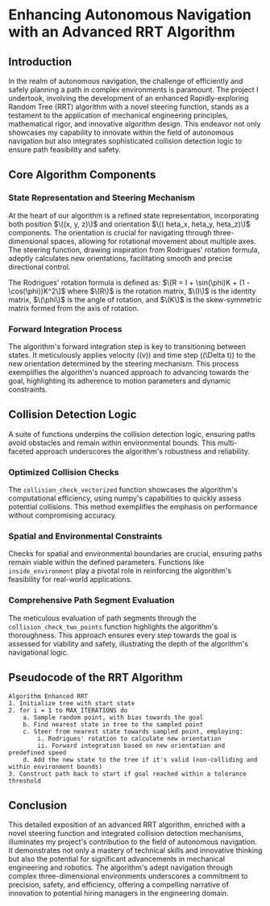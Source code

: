 
# Enhancing Autonomous Navigation with an Advanced RRT Algorithm

## Introduction

In the realm of autonomous navigation, the challenge of efficiently and safely planning a path in complex environments is paramount. The project I undertook, involving the development of an enhanced Rapidly-exploring Random Tree (RRT) algorithm with a novel steering function, stands as a testament to the application of mechanical engineering principles, mathematical rigor, and innovative algorithm design. This endeavor not only showcases my capability to innovate within the field of autonomous navigation but also integrates sophisticated collision detection logic to ensure path feasibility and safety.

## Core Algorithm Components

### State Representation and Steering Mechanism

At the heart of our algorithm is a refined state representation, incorporating both position $\((x, y, z)\)$ and orientation $\((	heta_x, 	heta_y, 	heta_z)\)$ components. The orientation is crucial for navigating through three-dimensional spaces, allowing for rotational movement about multiple axes. The steering function, drawing inspiration from Rodrigues' rotation formula, adeptly calculates new orientations, facilitating smooth and precise directional control.

The Rodrigues' rotation formula is defined as:
$\[R = I + \sin(\phi)K + (1 - \cos(\phi))K^2\]$
where $\(R\)$ is the rotation matrix, $\(I\)$ is the identity matrix, $\(\phi\)$ is the angle of rotation, and $\(K\)$ is the skew-symmetric matrix formed from the axis of rotation.

### Forward Integration Process

The algorithm's forward integration step is key to transitioning between states. It meticulously applies velocity \((v)\) and time step \((\Delta t)\) to the new orientation determined by the steering mechanism. This process exemplifies the algorithm's nuanced approach to advancing towards the goal, highlighting its adherence to motion parameters and dynamic constraints.

## Collision Detection Logic

A suite of functions underpins the collision detection logic, ensuring paths avoid obstacles and remain within environmental bounds. This multi-faceted approach underscores the algorithm's robustness and reliability.

### Optimized Collision Checks

The `collision_check_vectorized` function showcases the algorithm's computational efficiency, using numpy's capabilities to quickly assess potential collisions. This method exemplifies the emphasis on performance without compromising accuracy.

### Spatial and Environmental Constraints

Checks for spatial and environmental boundaries are crucial, ensuring paths remain viable within the defined parameters. Functions like `inside_environment` play a pivotal role in reinforcing the algorithm's feasibility for real-world applications.

### Comprehensive Path Segment Evaluation

The meticulous evaluation of path segments through the `collision_check_two_points` function highlights the algorithm's thoroughness. This approach ensures every step towards the goal is assessed for viability and safety, illustrating the depth of the algorithm's navigational logic.

## Pseudocode of the RRT Algorithm

```plaintext
Algorithm Enhanced RRT
1. Initialize tree with start state
2. for i = 1 to MAX_ITERATIONS do
    a. Sample random point, with bias towards the goal
    b. Find nearest state in tree to the sampled point
    c. Steer from nearest state towards sampled point, employing:
        i. Rodrigues' rotation to calculate new orientation
        ii. Forward integration based on new orientation and predefined speed
    d. Add the new state to the tree if it's valid (non-colliding and within environment bounds)
3. Construct path back to start if goal reached within a tolerance threshold
```

## Conclusion

This detailed exposition of an advanced RRT algorithm, enriched with a novel steering function and integrated collision detection mechanisms, illuminates my project's contribution to the field of autonomous navigation. It demonstrates not only a mastery of technical skills and innovative thinking but also the potential for significant advancements in mechanical engineering and robotics. The algorithm's adept navigation through complex three-dimensional environments underscores a commitment to precision, safety, and efficiency, offering a compelling narrative of innovation to potential hiring managers in the engineering domain.
